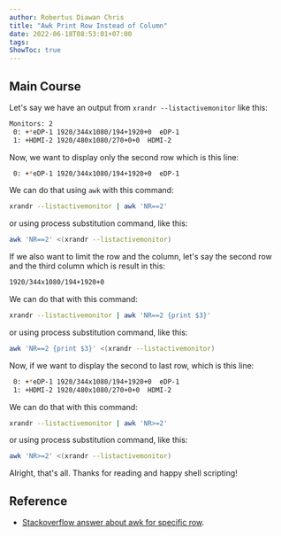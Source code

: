 ```yaml
---
author: Robertus Diawan Chris
title: "Awk Print Row Instead of Column"
date: 2022-06-18T08:53:01+07:00
tags:
ShowToc: true
---
```


## Main Course

Let's say we have an output from `xrandr --listactivemonitor` like this:
```sh
Monitors: 2
 0: +*eDP-1 1920/344x1080/194+1920+0  eDP-1
 1: +HDMI-2 1920/480x1080/270+0+0  HDMI-2
```

Now, we want to display only the second row which is this line:
```sh
 0: +*eDP-1 1920/344x1080/194+1920+0  eDP-1
```

We can do that using `awk` with this command:
```sh
xrandr --listactivemonitor | awk 'NR==2'
```
or using process substitution command, like this:
```sh
awk 'NR==2' <(xrandr --listactivemonitor)
```

If we also want to limit the row and the column, let's say the second row and
the third column which is result in this:
```sh
1920/344x1080/194+1920+0
```

We can do that with this command:
```sh
xrandr --listactivemonitor | awk 'NR==2 {print $3}'
```
or using process substitution command, like this:
```sh
awk 'NR==2 {print $3}' <(xrandr --listactivemonitor)
```

Now, if we want to display the second to last row, which is this line:
```sh
 0: +*eDP-1 1920/344x1080/194+1920+0  eDP-1
 1: +HDMI-2 1920/480x1080/270+0+0  HDMI-2
```

We can do that with this command:
```sh
xrandr --listactivemonitor | awk 'NR>=2'
```
or using process substitution command, like this:
```sh
awk 'NR>=2' <(xrandr --listactivemonitor)
```

Alright, that's all. Thanks for reading and happy shell scripting!

## Reference

- [Stackoverflow answer about awk for specific row](https://stackoverflow.com/a/31165844).
